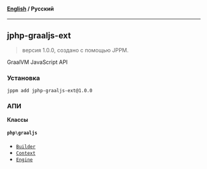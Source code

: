 #### [English](README.md) / **Русский**

---

## jphp-graaljs-ext
> версия 1.0.0, создано с помощью JPPM.

GraalVM JavaScript API

### Установка
```
jppm add jphp-graaljs-ext@1.0.0
```

### АПИ
**Классы**

#### `php\graaljs`

- [`Builder`](https://github.com/FibonacciFox/jphp-graaljs-ext/tree/master/api-docs/classes/php/graaljs/Builder.ru.md)
- [`Context`](https://github.com/FibonacciFox/jphp-graaljs-ext/tree/master/api-docs/classes/php/graaljs/Context.ru.md)
- [`Engine`](https://github.com/FibonacciFox/jphp-graaljs-ext/tree/master/api-docs/classes/php/graaljs/Engine.ru.md)